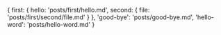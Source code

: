 {
    first: {
        hello: 'posts/first/hello.md',
        second: {
            file: 'posts/first/second/file.md'
        }
    },
    'good-bye': 'posts/good-bye.md',
    'hello-word': 'posts/hello-word.md'
}

